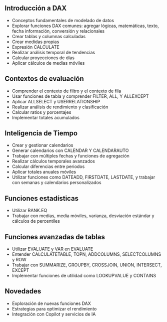 ## Introducción a DAX

- Conceptos fundamentales de modelado de datos
- Explorar funciones DAX comunes: agregar lógicas, matemáticas, texto, fecha información, conversión y relacionales
- Crear tablas y columnas calculadas
- Crear medidas propias
- Expresión CALCULATE
- Realizar análisis temporal de tendencias
- Calcular proyecciones de días
- Aplicar cálculos de medias móviles

 ## Contextos de evaluación
 
- Comprender el contexto de filtro y el contexto de fila
- Usar funciones de tabla y comprender FILTER, ALL, Y ALLEXCEPT
- Aplicar ALLSELECT y USERRELATIONSHIP
- Realizar análisis de rendimiento y clasificación
- Calcular ratios y porcentajes
- Implementar totales acumulados

 ## Inteligencia de Tiempo
 
- Crear y gestionar calendarios
- Generar calendarios con CALENDAR Y CALENDARAUTO
- Trabajar con múltiples fechas y funciones de agregación
- Realizar cálculos temporales avanzados
- Calcular diferencias entre periodos
- Aplicar totales anuales móviles
- Utilizar funciones como DATEADD, FIRSTDATE, LASTDATE, y trabajar con semanas y calendarios personalizados

 ## Funciones estadísticas
 
- Utilizar RANK.EQ
- Trabajar con medias, media móviles, varianza, desviación estándar y cálculos de percentiles

 ## Funciones avanzadas de tablas
 
- Utilizar EVALUATE y VAR en EVALUATE
- Entender CALCULATETABLE, TOPN, ADDCOLUMNS, SELECTCOLUMNS y ROW
- Trabajar con SUMMARIZE, GROUPBY, CROSSJOIN, UNION, INTERSECT, EXCEPT
- Implementar funciones de utilidad como LOOKUPVALUE y CONTAINS

 ## Novedades
 
- Exploración de nuevas funciones DAX
- Estrategias para optimizar el rendimiento
- Integración con Copilot y servicios de IA
